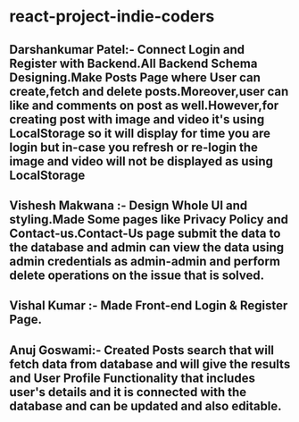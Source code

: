 # react-project-indie-coders

## Darshankumar Patel:- Connect Login and Register with Backend.All Backend Schema Designing.Make Posts Page where User can create,fetch and delete posts.Moreover,user can like and comments on post as well.However,for creating post with image and video it's using LocalStorage so it will display for time you are login but in-case you refresh or re-login the image and video will not be displayed as using LocalStorage

## Vishesh Makwana :- Design Whole UI and styling.Made Some pages like Privacy Policy and Contact-us.Contact-Us page submit the data to the database and admin can view the data using admin credentials as admin-admin and perform delete operations on the issue that is solved.

## Vishal Kumar :- Made Front-end Login & Register Page.

## Anuj Goswami:- Created Posts search that will fetch data from database and will give the results and User Profile Functionality that includes user's details and it is connected with the database and can be updated and also editable.
